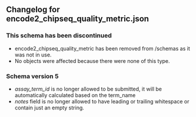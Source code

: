 ## Changelog for encode2_chipseq_quality_metric.json

### This schema has been discontinued

* encode2_chipseq_quality_metric has been removed from /schemas as it was not in use.
* No objects were affected because there were none of this type.

### Schema version 5

* *assay_term_id* is no longer allowed to be submitted, it will be automatically calculated based on the term_name
* *notes* field is no longer allowed to have leading or trailing whitespace or contain just an empty string.